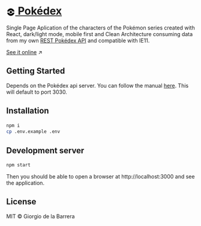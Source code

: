 <h1> <a href="https://pokedex.giodelabarrera.vercel.app" alt="Pokédex"><img src="./docs/pokeball.svg" width="24px" style="vertical-align: middle;"/> Pokédex</a> </h1>

Single Page Aplication of the characters of the Pokémon series created with React, dark/light mode, mobile first and Clean Architecture consuming data from my own [REST Pokédex API](https://github.com/giodelabarrera/pokedex-api) and compatible with IE11.

[See it online](https://pokedex.giodelabarrera.vercel.app)️ ↗️

## Getting Started

Depends on the Pokédex api server. You can follow the manual [here](#). This will default to port 3030.

## Installation

```sh
npm i
cp .env.example .env
```

## Development server

```sh
npm start
```

Then you should be able to open a browser at http://localhost:3000 and see the application.

## License

MIT © Giorgio de la Barrera
